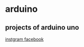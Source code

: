 # arduino



 
<h2> projects of arduino uno </h2>



<a href="https://www.instagram.com/osama_alkassaby/"> 
 instgram 
</a>


<a href="https://www.facebook.com/osamaelqassaby/"> 
 facebook 
</a>
